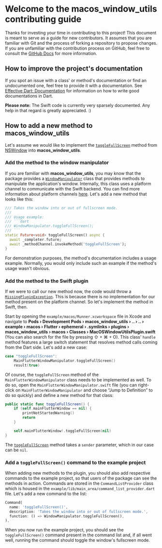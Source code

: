 # Welcome to the **macos_window_utils** contributing guide

Thanks for investing your time in contributing to this project! This document is meant to serve as a guide for new contributors. It assumes that you are familiar with Git and the process of forking a repository to propose changes. If you are unfamiliar with the contribution process on GitHub, feel free to consult the [GitHub Docs](https://docs.github.com/en/get-started/quickstart/contributing-to-projects) for more information.

## How to improve the project's documentation
If you spot an issue with a class' or method's documentation or find an undocumented one, feel free to provide it with a documentation. See [Effective Dart: Documentation](https://dart.dev/guides/language/effective-dart/documentation) for information on how to write good documentations in Dart.

**Please note:** The Swift code is currently very sparsely documented. Any help in that regard is greatly appreciated. :)

## How to add a new method to **macos_window_utils**
Let's assume we would like to implement the [`toggleFullScreen`](https://developer.apple.com/documentation/appkit/nswindow/1419527-togglefullscreen) method from [NSWindow](https://developer.apple.com/documentation/appkit/nswindow) into **macos_window_utils**.

### Add the method to the window manipulator
If you are familiar with **macos_window_utils**, you may know that the package provides a [`WindowManipulator`](https://pub.dev/documentation/macos_window_utils/latest/window_manipulator/WindowManipulator-class.html) class that provides methods to manipulate the application's window. Internally, this class uses a platform channel to communicate with the Swift backend. You can find more information about platform channels [here](https://docs.flutter.dev/development/platform-integration/platform-channels?tab=type-mappings-swift-tab). Let's add a new method that looks like this:

```dart
/// Takes the window into or out of fullscreen mode.
///
/// Usage example:
/// ```dart
/// WindowManipulator.toggleFullScreen();
/// ```
static Future<void> toggleFullScreen() async {
  await _completer.future;
  await _methodChannel.invokeMethod('toggleFullScreen');
}
```

For demonstration purposes, the method's documentation includes a usage example. Normally, you would only include such an example if the method's usage wasn't obvious.

### Add the method to the Swift plugin
If we were to call our new method now, the code would throw a [`MissingPluginException`](https://api.flutter.dev/flutter/services/MissingPluginException-class.html). This is because there is no implementation for our method present on the platform channel. So let's implement the method in Swift, then.

Start by opening the `example/macos/Runner.xcworkspace` file in Xcode and navigate to **Pods › Development Pods › macos_window_utils › .. › .. › example › macos › Flutter › ephemeral › .symlinks › plugins › macos_window_utils › macos › Classes › MacOSWindowUtilsPlugin.swift** (You can also search for the file by pressing ⇧ + ⌘ + O). This class' `handle` method features a large switch statement that resolves method calls coming from the Dart side. Let's add a new case:

```swift
case "toggleFullScreen":
    MainFlutterWindowManipulator.toggleFullScreen()
    result(true)
```

Of course, the `toggleFullScreen` method of the `MainFlutterWindowManipulator` class needs to be implemented as well. To do so, open the `MainFlutterWindowManipulator.swift` file (you can right-click on `MainFlutterWindowManipulator` and choose “Jump to Definition” to do so quickly) and define a new method for that class:

```swift
public static func toggleFullScreen() {
    if (self.mainFlutterWindow == nil) {
        printNotStartedWarning()
        return
    }

    self.mainFlutterWindow!.toggleFullScreen(nil)
}
```

The [`toggleFullScreen`](https://developer.apple.com/documentation/appkit/nswindow/1419527-togglefullscreen) method takes a `sender` parameter, which in our case can be `nil`.

### Add a `toggleFullScreen()` command to the example project
When adding new methods to the plugin, you should also add respective commands to the example project, so that users of the package can see the methods in action. Commands are stored in the `CommandListProvider` class which is housed in the `example/lib/main_area/command_list_provider.dart` file. Let's add a new command to the list:

```dart
Command(
  name: 'toggleFullScreen()',
  description: 'Takes the window into or out of fullscreen mode.',
  function: () => WindowManipulator.toggleFullScreen(),
),
```

When you now run the example project, you should see the `toggleFullScreen()` command present in the command list and, if all went well, running the command should toggle the window's fullscreen mode.
